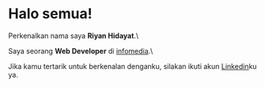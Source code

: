 # Halo semua! 

Perkenalkan nama saya **Riyan Hidayat**.\

Saya seorang **Web Developer** di [infomedia](https://www.infomedia.co.id/).\

Jika kamu tertarik untuk berkenalan denganku, silakan ikuti akun [Linkedin](https://www.linkedin.com/in/riyan-hidayat-a97739102/)ku ya.

